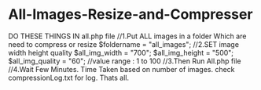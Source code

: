 # All-Images-Resize-and-Compresser
DO THESE THINGS IN all.php file
//1.Put ALL images in a folder Which are need to compress or resize
$foldername = "all_images";
//2.SET image width height quality
$all_img_width = "700";
$all_img_height = "500";
$all_img_quality = "60"; //value range : 1 to 100
//3.Then Run All.php file
//4.Wait Few Minutes. Time Taken based on number of images. check compressionLog.txt for log. Thats all.
